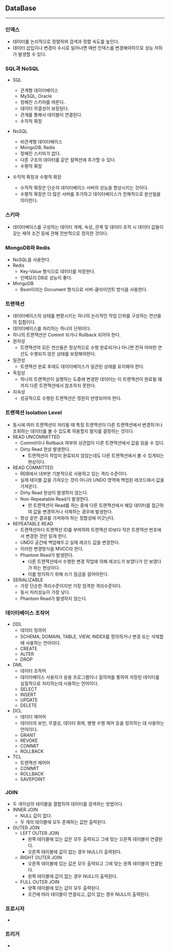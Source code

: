 ## DataBase

---

### 인덱스

+ 데이터를 논리적으로 정렬하여 검색과 정렬 속도를 높인다.
+ 데이터 삽입이나 변경이 수시로 일어나면 매번 인덱스를 변경해야하므로 성능 저하가 발생할 수 있다.

### SQL과 NoSQL

+ SQL
    + 관계형 데이터베이스
    + MySQL, Oracle
    + 정해진 스키마를 따른다.
    + 데이터 무결성이 보장된다.
    + 관계를 통해서 테이블이 연결된다.
    + 수직적 확장

+ NoSQL
    + 비관계형 데이터베이스
    + MongoDB, Redis
    + 정해진 스키마가 없다.
    + 다른 구조의 데이터를 같은 컬렉션에 추가할 수 있다.
    + 수평적 확장

+ 수직적 확장과 수평적 확장
    + 수직적 확장은 단순히 데이터베이스 서버의 성능을 향상시키는 것이다.
    + 수평적 확장은 더 많은 서버를 추가하고 데이터베이스가 전체적으로 분산됨을 의미한다.

### 스키마

+ 데이터베이스를 구성하는 데이터 개체, 속성, 관계 및 데이터 조작 시 데이터 값들이 갖는 제약 조건 등에 관해 전반적으로 정의한 것이다.

### MongoDB와 Redis

+ NoSQL을 사용한다.
+ Redis
    + Key-Value 형식으로 데이터를 저장한다.
    + 인메모리 DB로 성능이 좋다.
+ MongoDB
    + Bson이라는 Document 형식으로 서버-클라이언트 방식을 사용한다.

### 트랜잭션

+ 데이터베이스의 상태를 변환시키는 하나의 논리적인 작업 단위를 구성하는 연산들의 집합이다.
+ 데이터베이스를 처리하는 하나의 단위이다.
+ 하나의 트랜잭션은 Commit 되거나 Rollback 되어야 한다.
+ 원자성
    + 트랜잭션의 모든 연산들은 정상적으로 수행 완료되거나 아니면 전혀 어떠한 연산도 수행되지 않은 상태를 보장해야한다.
+ 일관성
    + 트랜잭션 완료 후에도 데이터베이스가 일관된 상태를 유지해야 한다.
+ 독립성
    + 하나의 트랜잭션이 실행하는 도중에 변경한 데이터는 이 트랜잭션이 완료될 떄까지 다른 트랜잭션에서 참조하지 못한다.
+ 지속성
    + 성공적으로 수행된 트랜잭션은 영원히 반영되어야 한다.

### 트랜잭션 Isolation Level

+ 동시에 여러 트랜잭션이 처리될 때 특정 트랜잭션이 다른 트랜잭션에서 변경하거나 조회하는 데이터를 볼 수 있도록 허용할지 말지를 결정하는 것이다.
+ READ UNCOMMITTED
    + Commit이나 Rollback 여부와 상관없이 다른 트랜잭션에서 값을 읽을 수 있다.
    + Dirty Read 현상 발생한다.
        + 트랜잭션이 작업이 완료되지 않았는데도 다른 트랜잭션에서 볼 수 있게되는 현상이다.
+ READ COMMITTED
    + RDB에서 대부분 기본적으로 사용하고 있는 격리 수준이다.
    + 실제 테이블 값을 가져오는 것이 아니라 UNDO 영역에 백업된 레코드에서 값을 가져온다.
    + Dirty Read 현상이 발생하지 않는다.
    + Non-Repeatable Read가 발생한다.
        + 한 트랜잭션이 Read를 하는 중에 다른 트랜잭션에서 해당 데이터를 접근하여 값을 변경하거나 삭제하는 경우에 발생한다.
    + 항상 같은 결과를 가져와야 하는 정합성에 어긋난다.
+ REPEATABLE READ
    + 트랜잭션마다 트랜잭션 ID를 부여하여 트랜잭션 ID보다 작은 트랜잭션 번호에서 변경한 것만 읽게 한다.
    + UNDO 공간에 백업해두고 실제 레코드 값을 변경한다.
    + 이러한 변경방식을 MVCC라 한다.
    + Phantom Read가 발생한다.
        + 다른 트랜잭션에서 수행한 변경 작업에 의해 레코드가 보였다가 안 보였다가 하는 현상이다.
        + 이를 방지하기 위해 쓰기 잠금을 걸어야한다.
+ SERIALIZABLE
    + 가장 단순한 격리수준이지만 가장 엄격한 격리수준이다.
    + 동시 처리성능이 가장 낮다.
    + Phantom Read가 발생하지 않는다.

### 데이터베이스 조작어

+ DDL
    + 데이터 정의어
    + SCHEMA, DOMAIN, TABLE, VIEW, INDEX를 정의하거나 변경 또는 삭제할 때 사용하는 언어이다.
    + CREATE
    + ALTER
    + DROP
+ DML
    + 데이터 조작어
    + 데이터베이스 사용자가 응용 프로그램이나 질의어를 통하여 저장된 데이터를 실질적으로 처리하는데 사용하는 언어이다.
    + SELECT
    + INSERT
    + UPDATE
    + DELETE
+ DCL
    + 데이터 제어어
    + 데이터의 보안, 무결성, 데이터 회복, 병행 수행 제어 등을 정의하는 데 사용하는 언어이다.
    + GRANT
    + REVOKE
    + COMMIT
    + ROLLBACK
+ TCL
    + 트랜잭션 제어어
    + COMMIT
    + ROLLBACK
    + SAVEPOINT

### JOIN

+ 두 개이상의 테이블을 결합하여 데이터를 검색하는 방법이다.
+ INNER JOIN
    + NULL 값이 없다.
    + 두 개의 테이블에 모두 존재하는 값만 출력된다.
+ OUTER JOIN
    + LEFT OUTER JOIN
        + 왼쪽 테이블에 있는 값은 모두 출력되고 그에 맞는 오른쪽 테이블이 연결된다.
        + 오른쪽 테이블에 값이 없는 경우 NULL이 출력된다.
    + RIGHT OUTER JOIN
        + 오른쪽 테이블에 있는 값은 모두 출력되고 그에 맞는 왼쪽 테이블이 연결된다.
        + 왼쪽 테이블에 값이 없는 경우 NULL이 출력된다.
    + FULL OUTER JOIN
        + 양쪽 테이블에 있는 값이 모두 출력된다.
        + 조건에 따라 테이블이 연결되고, 값이 없는 경우 NULL이 출력된다.

### 프로시저

+

### 트리거

+